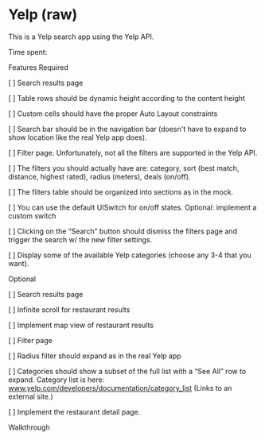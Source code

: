 # Yelp (raw)
This is a Yelp search app using the Yelp API.

Time spent: <Number of hours spent>

Features
Required

[ ] Search results page

[ ] Table rows should be dynamic height according to the content height

[ ] Custom cells should have the proper Auto Layout constraints

[ ] Search bar should be in the navigation bar (doesn't have to expand to show location like the real Yelp app does).

[ ] Filter page. Unfortunately, not all the filters are supported in the Yelp API.

[ ] The filters you should actually have are: category, sort (best match, distance, highest rated), radius (meters), deals (on/off).

[ ] The filters table should be organized into sections as in the mock.

[ ] You can use the default UISwitch for on/off states. Optional: implement a custom switch

[ ] Clicking on the “Search” button should dismiss the filters page and trigger the search w/ the new filter settings.

[ ] Display some of the available Yelp categories (choose any 3-4 that you want).

Optional

[ ] Search results page

[ ] Infinite scroll for restaurant results

[ ] Implement map view of restaurant results

[ ] Filter page

[ ] Radius filter should expand as in the real Yelp app

[ ] Categories should show a subset of the full list with a “See All” row to expand. Category list is here: www.yelp.com/developers/documentation/category_list (Links to an external site.)

[ ] Implement the restaurant detail page.

Walkthrough
